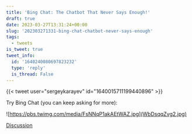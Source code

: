 ```yaml
---
title: 'Bing Chat: The Chatbot That Never Says Enough!'
draft: true
date: 2023-03-27T13:31:24+00:00
slug: '202303271331-bing-chat-chatbot-never-says-enough'
tags:
  - tweets
is_tweet: true
tweet_info:
  id: '1640240080697823232'
  type: 'reply'
  is_thread: False
---
```




{{< tweet user="sergeykarayev" id="1640015711199440896" >}}

Try Bing Chat (you can keep asking for more): 

![https://pbs.twimg.com/media/FsNNqP1akAEtWAZ.jpg](WbDsqqZvg2.jpg)

[Discussion](https://x.com/sytelus/status/1640240080697823232)
